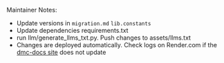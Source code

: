 Maintainer Notes:

- Update versions in `migration.md` `lib.constants`
- Update dependencies requirements.txt
- run llm/generate_llms_txt.py.  Push changes to assets/llms.txt
- Changes are deployed automatically. Check logs on Render.com if the [dmc-docs site](https://www.dash-mantine-components.com/) does not update